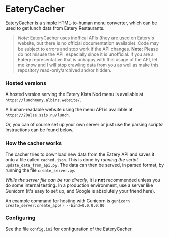 # EateryCacher

EateryCacher is a simple HTML-to-human menu converter, which can be used to get lunch data from Eatery Restaurants.

> *Note:* EateryCacher uses inoffical APIs (they are used on Eatery's website, but there is no official documentation available).
Code may be subject to errors and stop work if the API changes. **Note:** Please do not misuse the API, especially since it is unofficial.
> If you are a Eatery representative that is unhappy with this usage of the API, let me know and I will stop crawling data from you as well as make this
repository read-only/archived and/or hidden.

### Hosted versions

A hosted version serving the Eatery Kista Nod menu is available at `https://lunchmeny.albins.website/`.

A human-readable website using the menu API is available at `https://20alse.ssis.nu/lunch`.

Or, you can of course set up your own server or just use the parsing scripts! Instructions can be found below.

### How the cacher works

The cacher tries to download new data from the Eatery API and saves it onto a file called `cached.json`. This is done by *running the script*
`update_data_from_api.py`. The data can then be served, in parsed format, by running the file `create_server.py`.

*While the server file can be run directly*, it is **not** recommended unless you do some internal testing. In a production environment, use a server like
Gunicorn (it's easy to set up, and Google is absolutely your friend here).

An example command for hosting with Gunicorn is `gunicorn create_server:create_app() --bind=0.0.0.0:80`

### Configuring

See the file `config.ini` for configuration of the EateryCacher.

